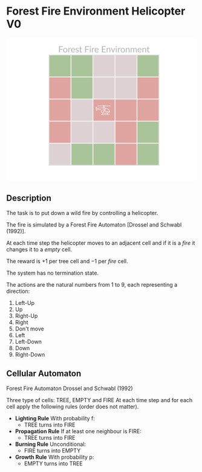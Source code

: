 # Forest Fire Environment Helicopter V0 #

![Forest Fire Helicopter](./../../../pics/render_helicopter.svg)

## Description ##

The task is to put down a wild fire by controlling a helicopter.

The fire is simulated by a Forest Fire Automaton [Drossel and Schwabl (1992)].

At each time step the helicopter moves to an adjacent cell and if it is a *fire* it changes it to a *empty* cell.

The reward is $+1$ per tree cell and $-1$ per *fire* cell.

The system has no termination state.

The actions are the natural numbers from 1 to 9, each representing a direction:
1. Left-Up
2. Up
3. Right-Up
4. Right
5. Don't move
6. Left
7. Left-Down
8. Down
9. Right-Down

## Cellular Automaton ##

Forest Fire Automaton Drossel and Schwabl (1992)

Three type of cells: TREE, EMPTY and FIRE
At each time step and for each cell apply the following rules (order does not matter).
* **Lighting Rule** With probability f:
	+ TREE turns into FIRE
* **Propagation Rule** If at least one neighbour is FIRE:
	+ TREE turns into FIRE
* **Burning Rule** Unconditional:
	+ FIRE turns into EMPTY
* **Growth Rule** With probability p:
	+ EMPTY turns into TREE
